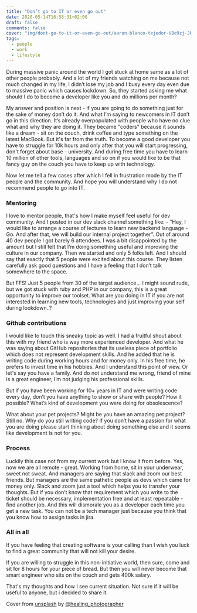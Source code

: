 ```yaml
---
title: "Don’t go to IT or even go out"
date: 2020-05-14T16:58:31+02:00
draft: false
comments: false
cover: "img/dont-go-to-it-or-even-go-out/aaron-blanco-tejedor-VBe9zj-JHBs-unsplash.jpg"
tags:
  - people
  - work
  - lifestyle
---
```


During massive panic around the world I got stuck at home same as a lot of other people probably. And a lot of my friends watching on me because not much changed in my life, I didn’t lose my job and I busy every day even due to massive panic which causes lockdown. So, they started asking me what should I do to become a developer like you and do millions per month? 

My answer and position is next - if you are going to do something just for the sake of money don’t do it. And what I’m saying to newcomers in IT don’t go in this direction. It’s already overpopulated with people who have no clue what and why they are doing it. They became "coders" because it sounds like a dream - sit on the couch, drink coffee and type something on the latest MacBook. But it's far from the truth. To become a good developer you have to struggle for 10k hours and only after that you will start progressing, don't forget about base - university. And during free time you have to learn 10 million of other tools, languages and so on if you would like to be that fancy guy on the couch you have to keep up with technology.

Now let me tell a few cases after which I fell in frustration mode by the IT people and the community. And hope you will understand why I do not recommend people to go into IT.

### Mentoring

I love to mentor people, that's how I make myself feel useful for dev community. And I posted in our dev slack channel something like: - “Hey, I would like to arrange a course of lectures to learn new backend language - Go. And after that, we will build our internal project together”. Out of around 40 dev people I got barely 6 attendees. I was a bit disappointed by the amount but I still felt that I’m doing something useful and improving the culture in our company. Then we started and only 5 folks left. And I should say that exactly that 5 people were excited about this course. They listen carefully ask good questions and I have a feeling that I don’t talk somewhere to the space. 

But FFS! Just 5 people from 30 of the target audience... I might sound rude, but we got stuck with ruby and PHP in our company, this is a great opportunity to improve our toolset. What are you doing in IT if you are not interested in learning new tools, technologies and just improving your self during lookdown..?

### Github contributions 

I would like to touch this sneaky topic as well. I had a fruitful shout about this with my friend who is way more experienced developer. And what he was saying about GitHub repositories that its useless piece of portfolio which does not represent development skills. And he added that he is writing code during working hours and for money only. In his free time, he prefers to invest time in his hobbies. And I understand this point of view. Or let's say you have a family. And do not understand me wrong, friend of mine is a great engineer, I’m not judging his professional skills.

But if you have been working for 10+ years in IT and were writing code every day, don’t you have anything to show or share with people? How it possible? What’s kind of development you were doing for obsolescence?

What about your pet projects? Might be you have an amazing pet project? Still no. Why do you still writing code? If you don’t have a passion for what you are doing please start thinking about doing something else and it seems like development Is not for you. 

### Process

Luckily this case not from my current work but I know it from before. Yes, now we are all remote - great. Working from home, sit in your underwear, sweet not sweat. And managers are saying that slack and zoom our best friends. But managers are the same pathetic people as devs which came for money only. Slack and zoom just a tool which helps you to transfer your thoughts. But if you don’t know that requirement which you write to the ticket should be necessary, implementation free and at least repeatable - find another job. And this will dismorale you as a developer each time you get a new task. You can not be a tech manager just because you think that you know how to assign tasks in jira.

### All in all

If you have feeling that creating software is your calling than I wish you luck to find a great community that will not kill your desire. 

If you are willing to struggle in this non-initiative world, then sure, come and sit for 8 hours for your piece of bread. But then you will never become that smart engineer who sits on the couch and gets 400k salary.

That's my thoughts and how I see current situation. Not sure if it will be useful to anyone, but i decided to share it.

Cover from [unsplash](https://unsplash.com) by [@healing_photographer](https://unsplash.com/@healing_photographer)
